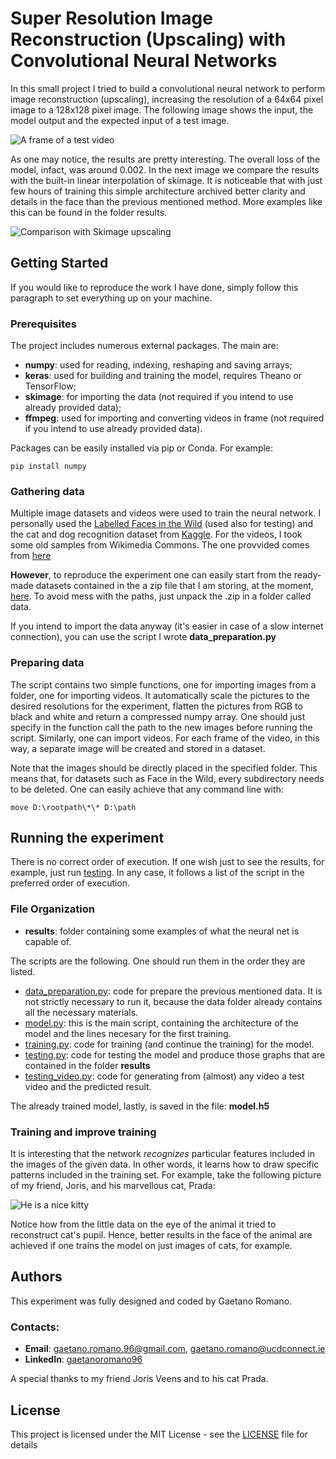 # Super Resolution Image Reconstruction (Upscaling) with Convolutional Neural Networks

In this small project I tried to build a convolutional neural network to perform image reconstruction (upscaling), increasing the resolution of a 64x64 pixel image to a 128x128 pixel image. The following image shows the input, the model output and the expected input of a test image.

![A frame of a test video](https://github.com/alghul96/CNN_SR_image_reconstruction/blob/master/Results/frame.png)

As one may notice, the results are pretty interesting. The overall loss of the model, infact, was around 0.002.
In the next image we compare the results with the built-in linear interpolation of skimage. It is noticeable that with just few hours of training this simple architecture archived better clarity and details in the face than the previous mentioned method.
More examples like this can be found in the folder results.

![Comparison with Skimage upscaling](https://github.com/alghul96/CNN_SR_image_reconstruction/blob/master/Results/8.png)


## Getting Started

If you would like to reproduce the work I have done, simply follow this paragraph to set everything up on your machine.

### Prerequisites

The project includes numerous external packages. The main are:

- **numpy**: used for reading, indexing, reshaping and saving arrays;
- **keras**: used for building and training the model, requires Theano or TensorFlow;
- **skimage**: for importing the data (not required if you intend to use already provided data);
- **ffmpeg**: used for importing and converting videos in frame (not required if you intend to use already provided data).

Packages can be easily installed via pip or Conda. For example:
```
pip install numpy
```
### Gathering data

Multiple image datasets and videos were used to train the neural network. I personally used the [Labelled Faces in the Wild](http://vis-www.cs.umass.edu/lfw/) (used also for testing) and the cat and dog recognition dataset from [Kaggle](https://www.kaggle.com/c/dogs-vs-cats/data).
For the videos, I took some old samples from Wikimedia Commons. The one provvided comes from [here](https://commons.wikimedia.org/wiki/Category:Videos_of_John_F._Kennedy)

**However**, to reproduce the experiment one can easily start from the ready-made datasets contained in the a zip file that I am storing, at the moment, [here](https://drive.google.com/file/d/1mqnUoRDNNSbWzZOMbtk3gjzKCkiY-nd3/view?usp=sharing). To avoid mess with the paths, just unpack the .zip in a folder called data. 

If you intend to import the data anyway (it's easier in case of a slow internet connection), you can use the script I wrote **data_preparation.py**


### Preparing data

The script contains two simple functions, one for importing images from a folder, one for importing videos.
It automatically scale the pictures to the desired resolutions for the experiment, flatten the pictures from RGB to black and white and return a compressed numpy array.
One should just specify in the function call the path to the new images before running the script.
Similarly, one can import videos. For each frame of the video, in this way, a separate image will be created and stored in a dataset.

Note that the images should be directly placed in the specified folder.
This means that, for datasets such as Face in the Wild, every subdirectory needs to be deleted.
One can easily achieve that any command line with:

```
move D:\rootpath\*\* D:\path
```

## Running the experiment

There is no correct order of execution. If one wish just to see the results, for example, just run [testing](testing.py).  In any case, it follows a list of the script in the preferred order of execution.

### File Organization

- **results**: folder containing some examples of what the neural net is capable of.

The scripts are the following. One should run them in the order they are listed.

- [data_preparation.py](data_preparation.py): code for prepare the previous mentioned data. It is not strictly necessary to run it, because the data folder already contains all the necessary materials.
- [model.py](model.py): this is the main script, containing the architecture of the model and the lines necesary for the first training.
- [training.py](training.py): code for training (and continue the training) for the model.
- [testing.py](testing.py): code for testing the model and produce those graphs that are contained in the folder **results**
- [testing_video.py](testing_video.py): code for generating from (almost) any video a test video and the predicted result.

The already trained model, lastly, is saved in the file: **model.h5**

### Training and improve training

It is interesting that the network _recognizes_ particular features included in the images of the given data.
In other words, it learns how to draw specific patterns included in the training set.
For example, take the following picture of my friend, Joris, and his marvellous cat, Prada:

![He is a nice kitty](https://github.com/alghul96/CNN_SR_image_reconstruction/blob/master/Results/cat.png)

Notice how from the little data on the eye of the animal it tried to reconstruct cat's pupil.
Hence, better results in the face of the animal are achieved if one trains the model on just images of cats, for example.


## Authors

This experiment was fully designed and coded by Gaetano Romano. 

### Contacts:
- **Email**: gaetano.romano.96@gmail.com, gaetano.romano@ucdconnect.ie
- **LinkedIn**: [gaetanoromano96](https://www.linkedin.com/in/gaetanoromano96/)

A special thanks to my friend Joris Veens and to his cat Prada. 

## License

This project is licensed under the MIT License - see the [LICENSE](LICENSE) file for details

